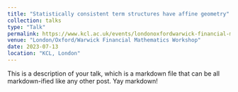 ```yaml
---
title: "Statistically consistent term structures have affine geometry"
collection: talks
type: "Talk"
permalink: https://www.kcl.ac.uk/events/londonoxfordwarwick-financial-mathematics-workshop-1
venue: "London/Oxford/Warwick Financial Mathematics Workshop"
date: 2023-07-13
location: "KCL, London"
---
```


This is a description of your talk, which is a markdown file that can be all markdown-ified like any other post. Yay markdown!
